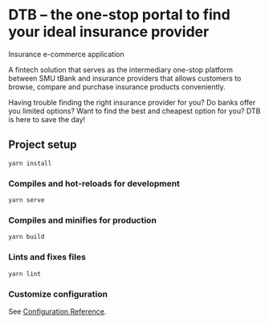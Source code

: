 # DTB – the one-stop portal to find your ideal insurance provider</h3>

Insurance e-commerce application

A fintech solution that serves as the intermediary one-stop platform between SMU tBank and insurance providers that allows customers to browse, compare and purchase insurance products conveniently.

Having trouble finding the right insurance provider for you? Do banks offer you limited options? Want to find the best and cheapest option for you? DTB is here to save the day!

## Project setup
```
yarn install
```

### Compiles and hot-reloads for development
```
yarn serve
```

### Compiles and minifies for production
```
yarn build
```

### Lints and fixes files
```
yarn lint
```

### Customize configuration
See [Configuration Reference](https://cli.vuejs.org/config/).
